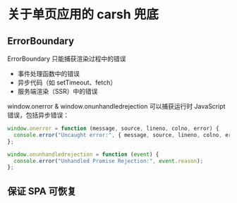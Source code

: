 # 关于单页应用的 carsh 兜底

## ErrorBoundary

ErrorBoundary 只能捕获渲染过程中的错误
- 事件处理函数中的错误
- 异步代码（如 setTimeout、fetch）
- 服务端渲染（SSR）中的错误

window.onerror & window.onunhandledrejection
可以捕获运行时 JavaScript 错误，包括异步错误：

```js
window.onerror = function (message, source, lineno, colno, error) {
  console.error("Uncaught error:", { message, source, lineno, colno, error });
};

window.onunhandledrejection = function (event) {
  console.error("Unhandled Promise Rejection:", event.reason);
};
```

##  保证 SPA 可恢复